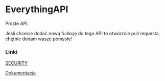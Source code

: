 # EverythingAPI
Proste API.

Jeśli chcecie dodać nową funkcję do tego API to otwórzcie pull requesta, chętnie dodam wasze pomysły!

### Linki
[SECURITY](SECURITY.md)

[Dokumentacja](https://apidocs.szewczuko.com/)
